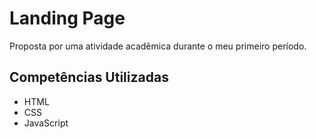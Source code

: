 # Landing Page

Proposta por uma atividade acadêmica durante o meu primeiro período.


## Competências Utilizadas
- HTML
- CSS
- JavaScript
